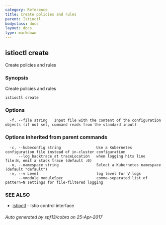 ```yaml
---
category: Reference
title: Create policies and rules
parent: Istioctl
bodyclass: docs
layout: docs
type: markdown
---
```

## istioctl create

Create policies and rules

### Synopsis


Create policies and rules

```
istioctl create
```

### Options

```
  -f, --file string   Input file with the content of the configuration objects (if not set, command reads from the standard input)
```

### Options inherited from parent commands

```
  -c, --kubeconfig string                Use a Kubernetes configuration file instead of in-cluster configuration
      --log_backtrace_at traceLocation   when logging hits line file:N, emit a stack trace (default :0)
  -n, --namespace string                 Select a Kubernetes namespace (default "default")
  -v, --v Level                          log level for V logs
      --vmodule moduleSpec               comma-separated list of pattern=N settings for file-filtered logging
```

### SEE ALSO
* [istioctl](istioctl.html)	 - Istio control interface

###### Auto generated by spf13/cobra on 25-Apr-2017
